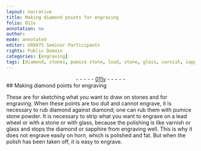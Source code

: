 ```yaml
---
layout: narrative
title: Making diamond points for engraving
folio: 011v
annotation: no
author:
mode: annotated
editor: GR8975 Seminar Participants
rights: Public Domain
categories: [engraving]
tags: [diamond, stones, pumice stone, lead, stone, glass, varnish, sapphire, horn]
---
```


 <div class="folio" align="center">- - - - - <a href="http://gallica.bnf.fr/ark:/12148/btv1b10500001g/f28.image" target="_blank">011v</a> - - - - - </div> 
## Making <span class="tool"><span class="material">diamond</span> points</span> for engraving

 
 <span class="activity"></span>  These are for sketching what you want to draw on <span class="material">stones</span> and for engraving. When these points are too dull and cannot engrave, it is necessary to rub <span class="material">diamond</span> against <span class="material">diamond</span>; one can rub them with <span class="material_format"><span class="material">pumice stone</span> powder</span>. It is necessary to strip what you want to engrave on a <span class="tool"><span class="material">lead</span> wheel</span> or with a <span class="material">stone</span> or with <span class="material">glass</span>, because the polishing is like <span class="material">varnish</span> or <span class="material">glass</span> and stops the <span class="material">diamond</span> or <span class="material">sapphire</span> from engraving well. This is why it does not engrave easily on <span class="material">horn</span>, which is polished and fat. But when the polish has been taken off, it is easy to engrave.
 